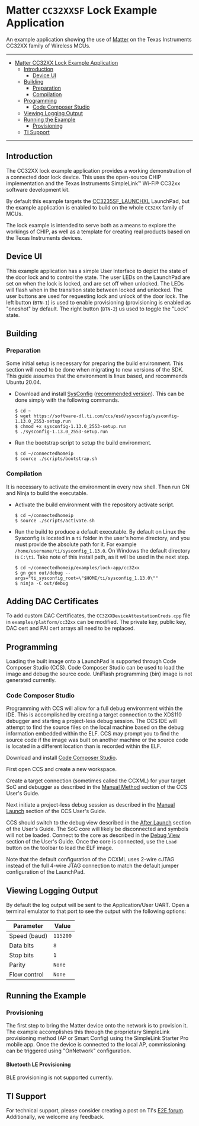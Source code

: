 # Matter `CC32XXSF` Lock Example Application

An example application showing the use of [Matter][matter] on the Texas
Instruments CC32XX family of Wireless MCUs.

---

-   [Matter CC32XX Lock Example Application](#matter-cc32xxsf-lock-example-application)
    -   [Introduction](#introduction)
        -   [Device UI](#device-ui)
    -   [Building](#building)
        -   [Preparation](#preparation)
        -   [Compilation](#compilation)
    -   [Programming](#programming)
        -   [Code Composer Studio](#code-composer-studio)
    -   [Viewing Logging Output](#viewing-logging-output)
    -   [Running the Example](#running-the-example)
        -   [Provisioning](#provisioning)
    -   [TI Support](#ti-support)

---

## Introduction

The CC32XX lock example application provides a working demonstration of a
connected door lock device. This uses the open-source CHIP implementation and
the Texas Instruments SimpleLink™ Wi-Fi® CC32xx software development kit.

By default this example targets the [CC3235SF_LAUNCHXL][cc3235sf_launchxl]
LaunchPad, but the example application is enabled to build on the whole `CC32XX`
family of MCUs.

The lock example is intended to serve both as a means to explore the workings of
CHIP, as well as a template for creating real products based on the Texas
Instruments devices.

## Device UI

This example application has a simple User Interface to depict the state of the
door lock and to control the state. The user LEDs on the LaunchPad are set on
when the lock is locked, and are set off when unlocked. The LEDs will flash when
in the transition state between locked and unlocked. The user buttons are used
for requesting lock and unlock of the door lock. The left button (`BTN-1`) is
used to enable provisioning (provisioning is enabled as "oneshot" by default.
The right button (`BTN-2`) us used to toggle the "Lock" state.

## Building

### Preparation

Some initial setup is necessary for preparing the build environment. This
section will need to be done when migrating to new versions of the SDK. This
guide assumes that the environment is linux based, and recommends Ubuntu 20.04.

-   Download and install [SysConfig][sysconfig] ([recommended
    version][sysconfig_recommended]). This can be done simply with the following
    commands.

    ```
    $ cd ~
    $ wget https://software-dl.ti.com/ccs/esd/sysconfig/sysconfig-1.13.0_2553-setup.run
    $ chmod +x sysconfig-1.13.0_2553-setup.run
    $ ./sysconfig-1.13.0_2553-setup.run
    ```

-   Run the bootstrap script to setup the build environment.

    ```
    $ cd ~/connectedhomeip
    $ source ./scripts/bootstrap.sh
    ```

### Compilation

It is necessary to activate the environment in every new shell. Then run GN and
Ninja to build the executable.

-   Activate the build environment with the repository activate script.

    ```
    $ cd ~/connectedhomeip
    $ source ./scripts/activate.sh
    ```

-   Run the build to produce a default executable. By default on Linux the
    Sysconfig is located in a `ti` folder in the user's home directory, and you
    must provide the absolute path for it. For example
    `/home/username/ti/sysconfig_1.13.0`. On Windows the default directory is
    `C:\ti`. Take note of this install path, as it will be used in the next
    step.


    ```
    $ cd ~/connectedhomeip/examples/lock-app/cc32xx
    $ gn gen out/debug --args="ti_sysconfig_root=\"$HOME/ti/sysconfig_1.13.0\""
    $ ninja -C out/debug
    ```

## Adding DAC Certificates

To add custom DAC Certificates, the `CC32XXDeviceAttestationCreds.cpp` file in
`examples/platform/cc32xx` can be modified. The private key, public key, DAC
cert and PAI cert arrays all need to be replaced.

## Programming

Loading the built image onto a LaunchPad is supported through Code Composer
Studio (CCS). Code Composer Studio can be used to load the image and debug the
source code. UniFlash programming (bin) image is not generated currently.

### Code Composer Studio

Programming with CCS will allow for a full debug environment within the IDE.
This is accomplished by creating a target connection to the XDS110 debugger and
starting a project-less debug session. The CCS IDE will attempt to find the
source files on the local machine based on the debug information embedded within
the ELF. CCS may prompt you to find the source code if the image was built on
another machine or the source code is located in a different location than is
recorded within the ELF.

Download and install [Code Composer Studio][ccs].

First open CCS and create a new workspace.

Create a target connection (sometimes called the CCXML) for your target SoC and
debugger as described in the [Manual Method][ccs_manual_method] section of the
CCS User's Guide.

Next initiate a project-less debug session as described in the [Manual
Launch][ccs_manual_launch] section of the CCS User's Guide.

CCS should switch to the debug view described in the [After
Launch][ccs_after_launch] section of the User's Guide. The SoC core will likely
be disconnected and symbols will not be loaded. Connect to the core as described
in the [Debug View][ccs_debug_view] section of the User's Guide. Once the core
is connected, use the `Load` button on the toolbar to load the ELF image.

Note that the default configuration of the CCXML uses 2-wire cJTAG instead of
the full 4-wire JTAG connection to match the default jumper configuration of the
LaunchPad.

## Viewing Logging Output

By default the log output will be sent to the Application/User UART. Open a
terminal emulator to that port to see the output with the following options:

| Parameter    | Value    |
| ------------ | -------- |
| Speed (baud) | `115200` |
| Data bits    | `8`      |
| Stop bits    | `1`      |
| Parity       | `None`   |
| Flow control | `None`   |

## Running the Example

### Provisioning

The first step to bring the Matter device onto the network is to provision it.
The example accomplishes this through the proprietary SimpleLink provisioning
method (AP or Smart Config) using the SimpleLink Starter Pro mobile app. Once
the device is connected to the local AP, commissioning can be triggered using
"OnNetwork" configuration.

#### Bluetooth LE Provisioning

BLE provisioning is not supported currently.

## TI Support

For technical support, please consider creating a post on TI's [E2E forum][e2e].
Additionally, we welcome any feedback.

[matter]: https://github.com/project-chip/connectedhomeip
[ccs]: https://www.ti.com/tool/CCSTUDIO
[ccs_after_launch]:
    https://software-dl.ti.com/ccs/esd/documents/users_guide/ccs_debug-main.html?configuration#after-launch
[ccs_debug_view]:
    https://software-dl.ti.com/ccs/esd/documents/users_guide/ccs_debug-main.html?configuration#debug-view
[ccs_manual_launch]:
    https://software-dl.ti.com/ccs/esd/documents/users_guide/ccs_debug-main.html?configuration#manual-launch
[ccs_manual_method]:
    https://software-dl.ti.com/ccs/esd/documents/users_guide/ccs_debug-main.html?configuration#manual-method
[cc3235sf_launchxl]: https://www.ti.com/tool/LAUNCHXL-CC3235SF
[e2e]:
    https://e2e.ti.com/support/wireless-connectivity/wi-fi-group/wifi/f/wi-fi-forum
[sysconfig]: https://www.ti.com/tool/SYSCONFIG
[sysconfig_recommended]:
    https://software-dl.ti.com/ccs/esd/sysconfig/sysconfig-1.12.1_2446-setup.run
[ti_cc32xx_matter_request]:
    https://www.ti.com/tool/download/SIMPLELINK-CC32XX-SDK/5.30.00.08
[uniflash]: https://www.ti.com/tool/download/UNIFLASH
